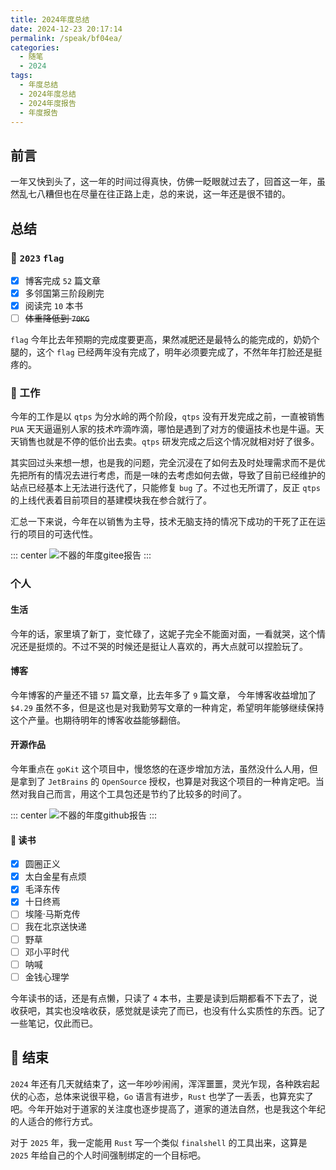 ```yaml
---
title: 2024年度总结
date: 2024-12-23 20:17:14
permalink: /speak/bf04ea/
categories:
  - 随笔
  - 2024
tags:
  - 年度总结
  - 2024年度总结
  - 2024年度报告
  - 年度报告
---
```


## 前言

一年又快到头了，这一年的时间过得真快，仿佛一眨眼就过去了，回首这一年，虽然乱七八糟但也在尽量在往正路上走，总的来说，这一年还是很不错的。

<!-- more -->

<InArticleAdsense
    data-ad-client="ca-pub-1725717718088510"
    data-ad-slot="4281148213">
</InArticleAdsense>

## 总结

### 🎯 `2023` `flag`

- [x] 博客完成 `52` 篇文章
- [x] 多邻国第三阶段刷完
- [x] 阅读完 `10` 本书
- [ ] ~~体重降低到 `70KG`~~

`flag` 今年比去年预期的完成度要更高，果然减肥还是最特么的能完成的，奶奶个腿的，这个 `flag` 已经两年没有完成了，明年必须要完成了，不然年年打脸还是挺疼的。

### 💼 工作

今年的工作是以 `qtps` 为分水岭的两个阶段，`qtps` 没有开发完成之前，一直被销售 `PUA` 天天逼逼别人家的技术咋滴咋滴，哪怕是遇到了对方的傻逼技术也是牛逼。天天销售也就是不停的低价出去卖。`qtps` 研发完成之后这个情况就相对好了很多。

其实回过头来想一想，也是我的问题，完全沉浸在了如何去及时处理需求而不是优先把所有的情况去进行考虑，而是一味的去考虑如何去做，导致了目前已经维护的站点已经基本上无法进行迭代了，只能修复 `bug` 了。不过也无所谓了，反正 `qtps` 的上线代表着目前项目的基建模块我在参合就行了。

汇总一下来说，今年在以销售为主导，技术无脑支持的情况下成功的干死了正在运行的项目的可迭代性。

::: center
![不器的年度gitee报告](https://cdn.jsdelivr.net/gh/xingcxb/blog_img@blog1/随笔/2024WorkGit.png)
:::

### 个人

#### 生活

今年的话，家里填了新丁，变忙碌了，这妮子完全不能面对面，一看就哭，这个情况还是挺烦的。不过不哭的时候还是挺让人喜欢的，再大点就可以捏脸玩了。

#### 博客

今年博客的产量还不错 `57` 篇文章，比去年多了 `9` 篇文章， 今年博客收益增加了 `$4.29` 虽然不多，但是这也是对我勤劳写文章的一种肯定，希望明年能够继续保持这个产量。也期待明年的博客收益能够翻倍。

#### 开源作品

今年重点在 `goKit` 这个项目中，慢悠悠的在逐步增加方法，虽然没什么人用，但是拿到了 `JetBrains` 的 `OpenSource` 授权，也算是对我这个项目的一种肯定吧。当然对我自己而言，用这个工具包还是节约了比较多的时间了。

::: center
![不器的年度github报告](https://cdn.jsdelivr.net/gh/xingcxb/blog_img@blog1/随笔/2024Github.png)
:::

<InArticleAdsense
    data-ad-client="ca-pub-1725717718088510"
    data-ad-slot="4281148213">
</InArticleAdsense>

#### 📖 读书

- [x] 圆圈正义
- [x] 太白金星有点烦
- [x] 毛泽东传
- [x] 十日终焉
- [ ] 埃隆·马斯克传
- [ ] 我在北京送快递
- [ ] 野草
- [ ] 邓小平时代
- [ ] 呐喊
- [ ] 金钱心理学

今年读书的话，还是有点懒，只读了 `4` 本书，主要是读到后期都看不下去了，说收获吧，其实也没啥收获，感觉就是读完了而已，也没有什么实质性的东西。记了一些笔记，仅此而已。

## 🎉 结束

`2024` 年还有几天就结束了，这一年吵吵闹闹，浑浑噩噩，灵光乍现，各种跌宕起伏的心态，总体来说很平稳，`Go` 语言有进步，`Rust` 也学了一丢丢，也算充实了吧。今年开始对于道家的关注度也逐步提高了，道家的道法自然，也是我这个年纪的人适合的修行方式。

对于 `2025` 年，我一定能用 `Rust` 写一个类似 `finalshell` 的工具出来，这算是 `2025` 年给自己的个人时间强制绑定的一个目标吧。


